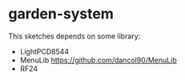 garden-system
=============

This sketches depends on some library:

- LightPCD8544
- MenuLib https://github.com/dancol90/MenuLib
- RF24